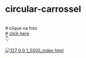 
# circular-carrossel
<br>
# clique na foto
<br>
#  <a  href="https://codepen.io/junioroliveiraj/full/eYeMVqW"  target="_blank">click here</a>
<br>
👇

 <a  href="https://codepen.io/junioroliveiraj/full/eYeMVqW"  target="_blank">![127 0 0 1_5500_index html](https://user-images.githubusercontent.com/85002295/184269665-fe086a75-376f-4290-9589-95bdb72050ce.png)</a>

 
